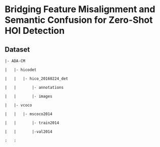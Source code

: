 # Bridging Feature Misalignment and Semantic Confusion for Zero-Shot HOI Detection

## Dataset

```
|- ADA-CM  

|   |- hicodet  

|   |   |- hico_20160224_det  

|   |       |- annotations  

|   |       |- images  

|   |- vcoco  

|   |   |- mscoco2014  

|   |       |- train2014  

|   |       |-val2014  

:   :       
```
